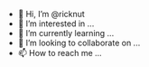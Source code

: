 - 👋 Hi, I’m @ricknut
- 👀 I’m interested in ...
- 🌱 I’m currently learning ...
- 💞️ I’m looking to collaborate on ...
- 📫 How to reach me ...

<!---
ricknut/ricknut is a ✨ special ✨ repository because its `README.md` (this file) appears on your GitHub profile.
You can click the Preview link to take a look at your changes.
--->

